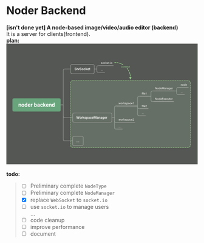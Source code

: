 # Noder Backend
**[isn't done yet] A node-based image/video/audio editor (backend)**  
It is a server for clients(frontend).  
**plan:**  
![alt](readme_imgs/plan.png)

**todo:**  
> - [ ] Preliminary complete `NodeType`
> - [ ] Preliminary complete `NodeManager`
> - [x] replace `WebSocket` to `socket.io`
> - [ ] use `socket.io` to manage users   
> ...
> - [ ] code cleanup
> - [ ] improve performance
> - [ ] document
